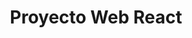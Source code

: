 ---
title: "Proyecto Web React"
description: "Aprende a crear un proyecto web basado en React + Typescript"
repository: "https://github.com/Coding-Latam/proyecto-web-react"
---